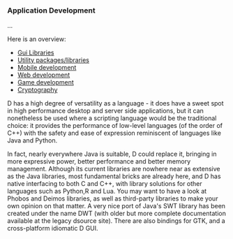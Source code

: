 ### Application Development

...

Here is an overview:

- [Gui Libraries](#)
- [Utility packages/libraries](#)
- [Mobile development](#)
- [Web development](#)
- [Game development](#)
- [Cryptography](#)

D has a high degree of versatility as a language - it does have a sweet spot in high performance desktop and server side applications, but it can nonetheless be used where a scripting language would be the traditional choice: it provides the performance of low-level languages (of the order of C++) with the safety and ease of expression reminiscent of languages like Java and Python.

In fact, nearly everywhere Java is suitable, D could replace it, bringing in more expressive power, better performance and better memory management. Although its current libraries are nowhere near as extensive as the Java libraries, most fundamental bricks are already here, and D has native interfacing to both C and C++, with library solutions for other languages such as Python,R and Lua. You may want to have a look at Phobos and Deimos libraries, as well as third-party libraries to make your own opinion on that matter. A very nice port of Java's SWT library has been created under the name DWT (with older but more complete documentation available at the legacy dsource site). There are also bindings for GTK, and a cross-platform idiomatic D GUI.
